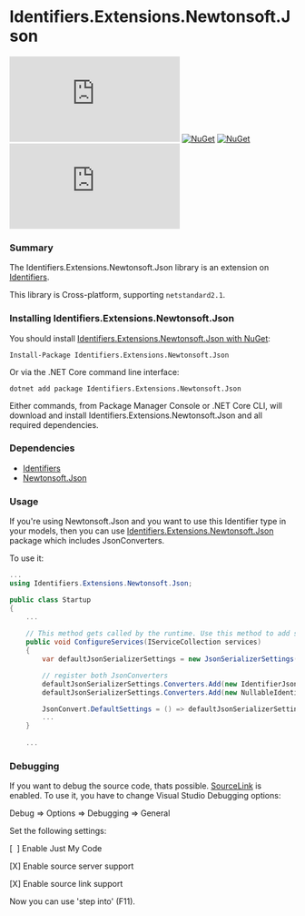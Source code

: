Identifiers.Extensions.Newtonsoft.Json
======================
[![Build Status](https://ci.appveyor.com/api/projects/status/github/HenkKin/Identifiers.Extensions.Newtonsoft.Json?branch=master&svg=true)](https://ci.appveyor.com/project/HenkKin/Identifiers-Extensions-Newtonsoft-Json) 
[![NuGet](https://img.shields.io/nuget/dt/Identifiers.Extensions.Newtonsoft.Json.svg)](https://www.nuget.org/packages/Identifiers.Extensions.Newtonsoft.Json) 
[![NuGet](https://img.shields.io/nuget/vpre/Identifiers.Extensions.Newtonsoft.Json.svg)](https://www.nuget.org/packages/Identifiers.Extensions.Newtonsoft.Json)
[![BCH compliance](https://bettercodehub.com/edge/badge/HenkKin/Identifiers.Extensions.Newtonsoft.Json?branch=master)](https://bettercodehub.com/)

### Summary

The Identifiers.Extensions.Newtonsoft.Json library is an extension on [Identifiers](https://github.com/HenkKin/Identifiers/).

This library is Cross-platform, supporting `netstandard2.1`.

### Installing Identifiers.Extensions.Newtonsoft.Json

You should install [Identifiers.Extensions.Newtonsoft.Json with NuGet](https://www.nuget.org/packages/Identifiers.Extensions.Newtonsoft.Json):

    Install-Package Identifiers.Extensions.Newtonsoft.Json

Or via the .NET Core command line interface:

    dotnet add package Identifiers.Extensions.Newtonsoft.Json

Either commands, from Package Manager Console or .NET Core CLI, will download and install Identifiers.Extensions.Newtonsoft.Json and all required dependencies.

### Dependencies

- [Identifiers](https://www.nuget.org/packages/Identifiers/)
- [Newtonsoft.Json](https://www.nuget.org/packages/Newtonsoft.Json/)

### Usage

If you're using Newtonsoft.Json and you want to use this Identifier type in your models, then you can use [Identifiers.Extensions.Newtonsoft.Json](https://github.com/HenkKin/Identifiers.Extensions.Newtonsoft.Json/) package which includes JsonConverters.

To use it:

```csharp
...
using Identifiers.Extensions.Newtonsoft.Json;

public class Startup
{
    ...
    
    // This method gets called by the runtime. Use this method to add services to the container.
    public void ConfigureServices(IServiceCollection services)
    {
		var defaultJsonSerializerSettings = new JsonSerializerSettings();

		// register both JsonConverters
		defaultJsonSerializerSettings.Converters.Add(new IdentifierJsonConverter<int>());
		defaultJsonSerializerSettings.Converters.Add(new NullableIdentifierJsonConverter<int>());

		JsonConvert.DefaultSettings = () => defaultJsonSerializerSettings;
        ...
    }
    
    ...
```

### Debugging

If you want to debug the source code, thats possible. [SourceLink](https://github.com/dotnet/sourcelink) is enabled. To use it, you  have to change Visual Studio Debugging options:

Debug => Options => Debugging => General

Set the following settings:

[&nbsp;&nbsp;] Enable Just My Code

[X] Enable source server support

[X] Enable source link support


Now you can use 'step into' (F11).
